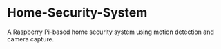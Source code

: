 # Home-Security-System
A Raspberry Pi-based home security system using motion detection and camera capture.
